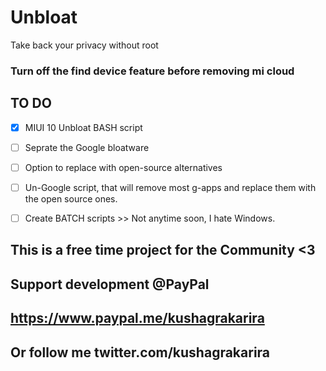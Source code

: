 # Unbloat
Take back your privacy without root

### Turn off the find device feature before removing mi cloud

## TO DO
- [x] MIUI 10 Unbloat BASH script
- [ ] Seprate the Google bloatware
- [ ] Option to replace with open-source alternatives
- [ ] Un-Google script, that will remove most g-apps and replace them with the open source ones.
- [ ] Create BATCH scripts >> Not anytime soon, I hate Windows.


## This is a free time project for the Community <3
## Support development @PayPal
## https://www.paypal.me/kushagrakarira
## Or follow me twitter.com/kushagrakarira
